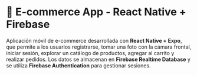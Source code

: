# 🛒 E-commerce App - React Native + Firebase

Aplicación móvil de e-commerce desarrollada con **React Native + Expo**, que permite a los usuarios registrarse, tomar una foto con la cámara frontal, iniciar sesión, 
explorar un catálogo de productos, agregar al carrito y realizar pedidos. Los datos se almacenan en **Firebase Realtime Database** y se utiliza **Firebase Authentication** 
para gestionar sesiones.

